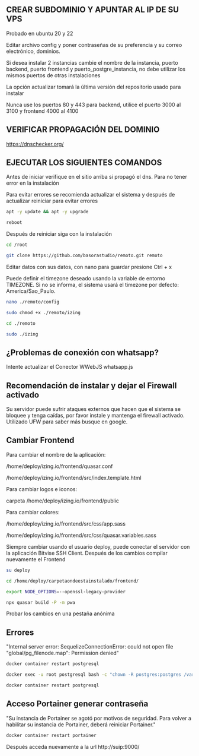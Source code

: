 
## CREAR SUBDOMINIO Y APUNTAR AL IP DE SU VPS

Probado en ubuntu 20 y 22

Editar archivo config y poner contraseñas de su preferencia y su correo electrónico, dominios.

Si desea instalar 2 instancias cambie el nombre de la instancia, puerto backend, puerto frontend y puerto_postgre_instancia, no debe utilizar los mismos puertos de otras instalaciones

La opción actualizar tomará la última versión del repositorio usado para instalar

Nunca use los puertos 80 y 443 para backend, utilice el puerto 3000 al 3100 y frontend 4000 al 4100

## VERIFICAR PROPAGACIÓN DEL DOMINIO

https://dnschecker.org/

## EJECUTAR LOS SIGUIENTES COMANDOS ##

Antes de iniciar verifique en el sitio arriba si propagó el dns. Para no tener error en la instalación

Para evitar errores se recomienda actualizar el sistema y después de actualizar reiniciar para evitar errores

```bash
apt -y update && apt -y upgrade
```
```bash
reboot
```

Después de reiniciar siga con la instalación

```bash
cd /root
```
```bash
git clone https://github.com/basorastudio/remoto.git remoto
```
Editar datos con sus datos, con nano para guardar presione Ctrl + x

Puede definir el timezone deseado usando la variable de entorno TIMEZONE. Si no se informa, el sistema usará el timezone por defecto: America/Sao_Paulo.
```bash
nano ./remoto/config
```

```bash
sudo chmod +x ./remoto/izing
```
```bash
cd ./remoto
```
```bash
sudo ./izing
```

## ¿Problemas de conexión con whatsapp? ##

Intente actualizar el Conector WWebJS whatsapp.js

## Recomendación de instalar y dejar el Firewall activado

Su servidor puede sufrir ataques externos que hacen que el sistema se bloquee y tenga caídas, por favor instale y mantenga el firewall activado.
Utilizado UFW para saber más busque en google.


## Cambiar Frontend

Para cambiar el nombre de la aplicación:

/home/deploy/izing.io/frontend/quasar.conf

/home/deploy/izing.io/frontend/src/index.template.html

Para cambiar logos e iconos:

carpeta /home/deploy/izing.io/frontend/public

Para cambiar colores:

/home/deploy/izing.io/frontend/src/css/app.sass

/home/deploy/izing.io/frontend/src/css/quasar.variables.sass

Siempre cambiar usando el usuario deploy, puede conectar el servidor con la aplicación Bitvise SSH Client. Después de los cambios compilar nuevamente el Frontend

```bash
su deploy
```
```bash
cd /home/deploy/carpetaondeestainstalado/frontend/
```
```bash
export NODE_OPTIONS=--openssl-legacy-provider
```
```bash
npx quasar build -P -m pwa
```

Probar los cambios en una pestaña anónima

## Errores

"Internal server error: SequelizeConnectionError: could not open file \"global/pg_filenode.map\": Permission denied"

```bash
docker container restart postgresql
```
```bash
docker exec -u root postgresql bash -c "chown -R postgres:postgres /var/lib/postgresql/data"
```
```bash
docker container restart postgresql
```

## Acceso Portainer generar contraseña
"Su instancia de Portainer se agotó por motivos de seguridad. Para volver a habilitar su instancia de Portainer, deberá reiniciar Portainer."

```bash
docker container restart portainer
```

Después acceda nuevamente a la url http://suip:9000/